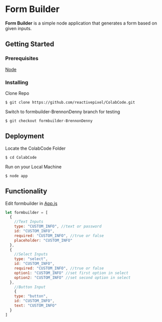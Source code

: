 # Form Builder

**Form Builder** is a simple node application that generates a form based on given inputs.

## Getting Started

### Prerequisites

[Node](https://nodejs.org/en/)

### Installing

Clone Repo

```
$ git clone https://github.com/reactivepixel/ColabCode.git
```

Switch to formbuilder-BrennonDenny branch for testing

```
$ git checkout formbuilder-BrennonDenny
```

## Deployment

Locate the ColabCode Folder

```
$ cd ColabCode
```

Run on your Local Machine

```
$ node app
```

## Functionality

Edit formbuilder in [App.js](/app.js)

```javascript
let formbuilder = [
  {
    //Text Inputs
    type: "CUSTOM_INFO", //text or password
    id: "CUSTOM_INFO",
    required: "CUSTOM_INFO", //true or false
    placeholder: "CUSTOM_INFO"
  },
  {
  	//Select Inputs
    type: "select",
    id: "CUSTOM_INFO",
    required: "CUSTOM_INFO", //true or false
    option1: "CUSTOM_INFO" //set first option in select
    option2: "CUSTOM_INFO" //set second option in select
  },
   	//Button Input
    {
    type: "button",
    id: "CUSTOM_INFO",
    text: "CUSTOM_INFO"
  } 
]
    
```




